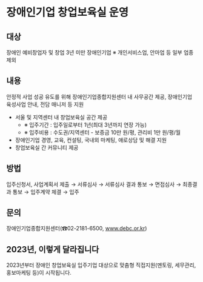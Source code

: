 # 장애인기업 창업보육실 운영

## 대상
장애인 예비창업자 및 창업 3년 미만 장애인기업   ※ 개인서비스업, 안마업 등 일부 업종 제외

## 내용
안정적 사업 성공 유도를 위해 장애인기업종합지원센터 내 사무공간 제공, 장애인기업 육성사업 안내, 전담 매니저 등 지원
- 서울 및 지역센터 내 창업보육실 공간 제공
  - ※ 입주기간 : 입주일로부터 1년(최대 3년까지 연장 가능)
  - ※ 입주비용 : 수도권/지역센터 - 보증금 10만 원/평, 관리비 1만 원/평/월
- 장애인기업 경영, 교육, 컨설팅, 국내외 마케팅, 애로상담 및 해결 지원
- 창업보육실 간 커뮤니티 제공 

## 방법
입주신청서, 사업계획서 제출 → 서류심사 → 서류심사 결과 통보 → 면접심사 → 최종결과 통보 → 입주계약 체결 → 입주

## 문의
장애인기업종합지원센터(☎02-2181-6500, www.debc.or.kr)

## 2023년, 이렇게 달라집니다
2023년부터 장애인 창업보육실 입주기업 대상으로 맞춤형 직접지원(멘토링, 세무관리, 홍보마케팅 등)이 시작됩니다.
